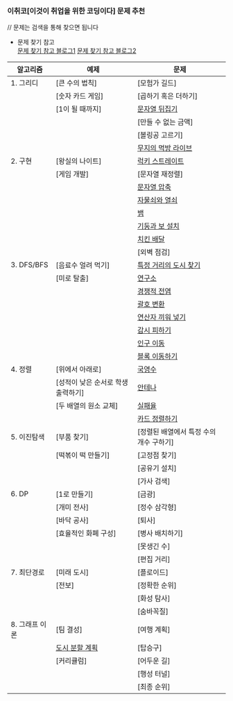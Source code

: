 ### 이취코[이것이 취업을 위한 코딩이다] 문제 추천

// 문제는 검색을 통해 찾으면 됩니다
- 문제 찾기 참고<br>
[문제 찾기 참고 블로그1](https://velog.io/@subinmun1997/series/%EC%9D%B4%EC%BD%94%ED%85%8C)
[문제 찾기 참고 블로그2](https://blex.me/@mildsalmon/posts)

|알고리즘|예제|문제|
|------|---|---|
|1. 그리디|[큰 수의 법칙]|[모험가 길드]|
|       |[숫자 카드 게임]|[곱하기 혹은 더하기]|
|       |[1이 될 때까지]|[문자열 뒤집기](https://www.acmicpc.net/problem/1439)|
|       |           |[만들 수 없는 금액]|
|       |           |[볼링공 고르기]|
|       |           |[무지의 먹방 라이브](https://programmers.co.kr/)|
|2. 구현|[왕실의 나이트]|[럭키 스트레이트](https://www.acmicpc.net/problem/18406)|
|      |[게임 개발]|[문자열 재정렬]|
|       |           |[문자열 압축](https://programmers.co.kr/)|
|       |           |[자물쇠와 열쇠](https://programmers.co.kr/)|
|       |           |[뱀](https://www.acmicpc.net/problem/3190)|
|       |           |[기둥과 보 설치](https://programmers.co.kr/)|
|       |           |[치킨 배달](https://www.acmicpc.net/problem/15686)|
|       |           |[외벽 점검]|
|3. DFS/BFS|[음료수 얼려 먹기]|[특정 거리의 도시 찾기](https://www.acmicpc.net/problem/18352)|
|      |[미로 탈출]|[연구소](https://www.acmicpc.net/problem/14502)|
|       |           |[경쟁적 전염](https://www.acmicpc.net/problem/18405)|
|       |           |[괄호 변환](https://programmers.co.kr/)|
|       |           |[연산자 끼워 넣기](https://www.acmicpc.net/problem/14888)|
|       |           |[감시 피하기](https://www.acmicpc.net/problem/18428)|
|       |           |[인구 이동](https://www.acmicpc.net/problem/16234)|
|       |           |[블록 이동하기](https://programmers.co.kr/)|
|4. 정렬|[위에서 아래로]|[국영수](https://www.acmicpc.net/problem/10825)|
|      |[성적이 낮은 순서로 학생 출력하기]|[안테나](https://www.acmicpc.net/problem/18310)|
|      |[두 배열의 원소 교체]|[실패율](https://programmers.co.kr/)|
|       |           |[카드 정렬하기](https://www.acmicpc.net/problem/1715)|
|5. 이진탐색|[부품 찾기]|[정렬된 배열에서 특정 수의 개수 구하기]|
|      |[떡볶이 떡 만들기]|[고정점 찾기]|
|      |           |[공유기 설치]|
|      |            |[가사 검색]|
|6. DP|[1로 만들기]|[금광]|
|      |[개미 전사]|[정수 삼각형]|
|      |[바닥 공사]|[퇴사]|
|      |[효율적인 화폐 구성]|[병사 배치하기]|
|       |           |[못생긴 수]|
|       |           |[편집 거리]|
|7. 최단경로|[미래 도시]|[플로이드]|
|      |[전보]|[정확한 순위]|
|       |           |[화성 탐사]|
|       |           |[숨바꼭질]|
|8. 그래프 이론|[팀 결성]|[여행 계획]|
|       |[도시 분할 계획](https://www.acmicpc.net/problem/1647)|[탑승구]|
|       |[커리큘럼]|[어두운 길]|
|       |           |[행성 터널]|
|       |           |[최종 순위]|
